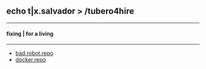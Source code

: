 ## echo t|x.salvador > /tubero4hire
--------------------------------------------------
#### fixing | for a living
--------------------------------------------------

- [bad.robot.repo](https://github.com/tixsalvador?tab=repositories)
- [docker.repo](https://hub.docker.com/u/tixsalvador)

